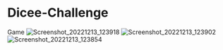 # Dicee-Challenge
Game
![Screenshot_20221213_123918](https://user-images.githubusercontent.com/117577787/207249860-82dcfb5b-c9bc-400c-a121-c8f38bb50275.png)
![Screenshot_20221213_123902](https://user-images.githubusercontent.com/117577787/207249866-c8415d17-2356-4f0b-83a7-b8b7014b107c.png)
![Screenshot_20221213_123854](https://user-images.githubusercontent.com/117577787/207249872-2d4d06e2-147d-4c5a-8424-248ed625cf34.png)
